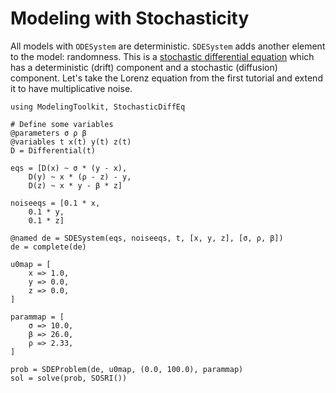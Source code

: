 # Modeling with Stochasticity

All models with `ODESystem` are deterministic. `SDESystem` adds another element
to the model: randomness. This is a
[stochastic differential equation](https://en.wikipedia.org/wiki/Stochastic_differential_equation)
which has a deterministic (drift) component and a stochastic (diffusion)
component. Let's take the Lorenz equation from the first tutorial and extend
it to have multiplicative noise.

```@example SDE
using ModelingToolkit, StochasticDiffEq

# Define some variables
@parameters σ ρ β
@variables t x(t) y(t) z(t)
D = Differential(t)

eqs = [D(x) ~ σ * (y - x),
    D(y) ~ x * (ρ - z) - y,
    D(z) ~ x * y - β * z]

noiseeqs = [0.1 * x,
    0.1 * y,
    0.1 * z]

@named de = SDESystem(eqs, noiseeqs, t, [x, y, z], [σ, ρ, β])
de = complete(de)

u0map = [
    x => 1.0,
    y => 0.0,
    z => 0.0,
]

parammap = [
    σ => 10.0,
    β => 26.0,
    ρ => 2.33,
]

prob = SDEProblem(de, u0map, (0.0, 100.0), parammap)
sol = solve(prob, SOSRI())
```
